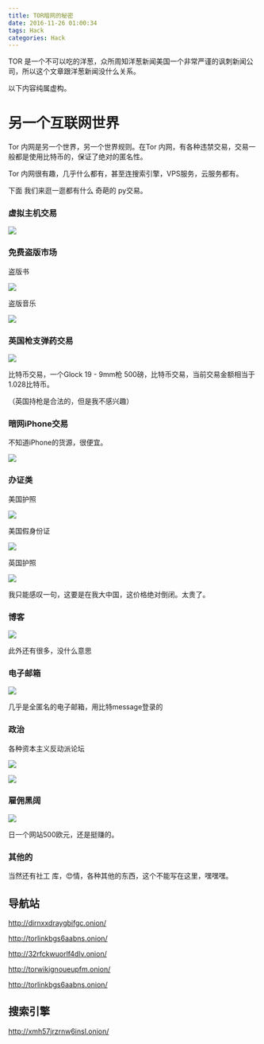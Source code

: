 ```yaml
---
title: TOR暗网的秘密
date: 2016-11-26 01:00:34
tags: Hack
categories: Hack
---
```


TOR 是一个不可以吃的洋葱，众所周知洋葱新闻美国一个非常严谨的讽刺新闻公司，所以这个文章跟洋葱新闻没什么关系。

以下内容纯属虚构。

<!--more -->

# 另一个互联网世界

Tor 内网是另一个世界，另一个世界规则。在Tor 内网，有各种违禁交易，交易一般都是使用比特币的，保证了绝对的匿名性。

Tor 内网很有趣，几乎什么都有，甚至连搜索引擎，VPS服务，云服务都有。

下面 我们来逛一逛都有什么 奇葩的 py交易。
### 虚拟主机交易

![](/content/images/torworld/1.png)

### 免费盗版市场

盗版书

![](/content/images/torworld/2.png)


盗版音乐

![](/content/images/torworld/13.png)


### 英国枪支弹药交易

![](/content/images/torworld/3.png)

比特币交易，一个Glock 19 - 9mm枪 500磅，比特币交易，当前交易金额相当于1.028比特币。

（英国持枪是合法的，但是我不感兴趣）

### 暗网iPhone交易

不知道iPhone的货源，很便宜。

![](/content/images/torworld/4.png)

### 办证类

美国护照

![](/content/images/torworld/5.png)

美国假身份证

![](/content/images/torworld/7.png)

英国护照

![](/content/images/torworld/6.png)


我只能感叹一句，这要是在我大中国，这价格绝对倒闭。太贵了。

### 博客

![](/content/images/torworld/8.png)

此外还有很多，没什么意思

### 电子邮箱

![](/content/images/torworld/9.png)

几乎是全匿名的电子邮箱，用比特message登录的

### 政治

各种资本主义反动派论坛

![](/content/images/torworld/10.png)

![](/content/images/torworld/11.png)


### 雇佣黑阔

![](/content/images/torworld/12.png)

日一个网站500欧元，还是挺赚的。

### 其他的

当然还有社工 库，😍情，各种其他的东西，这个不能写在这里，嘿嘿嘿。


## 导航站

http://dirnxxdraygbifgc.onion/

http://torlinkbgs6aabns.onion/

http://32rfckwuorlf4dlv.onion/

http://torwikignoueupfm.onion/

http://torlinkbgs6aabns.onion/

## 搜索引擎

http://xmh57jrzrnw6insl.onion/

